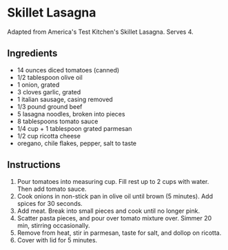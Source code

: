 # Skillet Lasagna

Adapted from America's Test Kitchen's Skillet Lasagna. Serves 4.

## Ingredients

- 14 ounces diced tomatoes (canned)
- 1/2 tablespoon olive oil
- 1 onion, grated
- 3 cloves garlic, grated
- 1 italian sausage, casing removed
- 1/3 pound ground beef
- 5 lasagna noodles, broken into pieces
- 8 tablespoons tomato sauce 
- 1/4 cup + 1 tablespoon grated parmesan
- 1/2 cup ricotta cheese
- oregano, chile flakes, pepper, salt to taste

## Instructions

1. Pour tomatoes into measuring cup. Fill rest up to 2 cups with water. Then add tomato sauce.
2. Cook onions in non-stick pan in olive oil until brown (5 minutes). Add spices for 30 seconds.
3. Add meat. Break into small pieces and cook until no longer pink.
4. Scatter pasta pieces, and pour over tomato mixture over. Simmer 20 min, stirring occasionally.
5. Remove from heat, stir in parmesan, taste for salt, and dollop on ricotta.
6. Cover with lid for 5 minutes.

